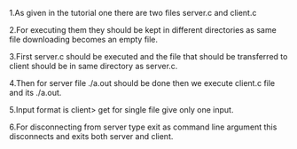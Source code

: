 1.As given in the tutorial one there are two files server.c and client.c

2.For executing them they should be kept in different directories as same file downloading becomes an empty file.

3.First server.c should be executed and the file that should be transferred to client should be in same directory as server.c.

4.Then for server file ./a.out should be done then we execute client.c file and its ./a.out.

5.Input format is client> get <file1> <file2> <file3> for single file give only one input.

6.For disconnecting from server type exit as command line argument this disconnects and exits both server and client. 



